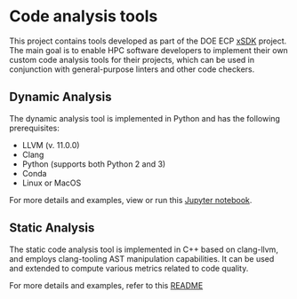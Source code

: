 # Code analysis tools

This project contains tools developed as part of the DOE ECP [xSDK](https://xsdk.info/) project. 
The main goal is to enable HPC software developers to implement their own custom code 
analysis tools for their projects, which can be used in conjunction with general-purpose 
linters and other code checkers.

## Dynamic Analysis

The dynamic analysis tool is implemented in Python and has the following prerequisites: 

* LLVM (v. 11.0.0)
* Clang
* Python (supports both Python 2 and 3)
* Conda
* Linux or MacOS

For more details and examples, view or run this [Jupyter notebook](./docs/notebooks/Dynamic_analysis.ipynb).

## Static Analysis

The static code analysis tool is implemented in C++ based on clang-llvm,
and employs clang-tooling AST manipulation capabilities. 
It can be used and extended to compute various metrics related to code quality.

For more details and examples, refer to this [README](./src/static/README.md)   